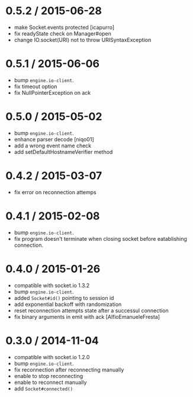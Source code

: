 0.5.2 / 2015-06-28
==================

* make Socket.events protected [icapurro]
* fix readyState check on Manager#open
* change IO.socket(URI) not to throw URISyntaxException

0.5.1 / 2015-06-06
==================

* bump `engine.io-client`.
* fix timeout option
* fix NullPointerException on ack

0.5.0 / 2015-05-02
==================

* bump `engine.io-client`.
* enhance parser decode [niqo01]
* add a wrong event name check
* add setDefaultHostnameVerifier method

0.4.2 / 2015-03-07
==================

* fix error on reconnection attemps

0.4.1 / 2015-02-08
==================

* bump `engine.io-client`.
* fix program doesn't terminate when closing socket before eatablishing connection.

0.4.0 / 2015-01-26
==================

* compatible with socket.io 1.3.2
* bump `engine.io-client`.
* added `Socket#id()` pointing to session id
* add exponential backoff with randomization
* reset reconnection attempts state after a successul connection
* fix binary arguments in emit with ack [AlfioEmanueleFresta]

0.3.0 / 2014-11-04
==================

* compatible with socket.io 1.2.0
* bump `engine.io-client`.
* fix reconnection after reconnecting manually
* enable to stop reconnecting
* enable to reconnect manually
* add `Socket#connected()`
